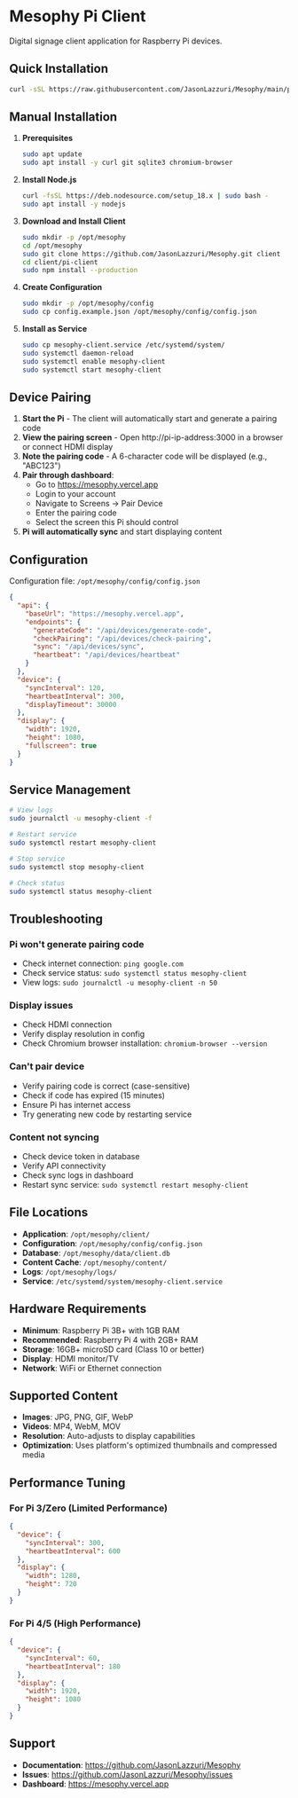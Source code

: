 # Mesophy Pi Client

Digital signage client application for Raspberry Pi devices.

## Quick Installation

```bash
curl -sSL https://raw.githubusercontent.com/JasonLazzuri/Mesophy/main/pi-client/install.sh | sudo bash
```

## Manual Installation

1. **Prerequisites**
   ```bash
   sudo apt update
   sudo apt install -y curl git sqlite3 chromium-browser
   ```

2. **Install Node.js**
   ```bash
   curl -fsSL https://deb.nodesource.com/setup_18.x | sudo bash -
   sudo apt install -y nodejs
   ```

3. **Download and Install Client**
   ```bash
   sudo mkdir -p /opt/mesophy
   cd /opt/mesophy
   sudo git clone https://github.com/JasonLazzuri/Mesophy.git client
   cd client/pi-client
   sudo npm install --production
   ```

4. **Create Configuration**
   ```bash
   sudo mkdir -p /opt/mesophy/config
   sudo cp config.example.json /opt/mesophy/config/config.json
   ```

5. **Install as Service**
   ```bash
   sudo cp mesophy-client.service /etc/systemd/system/
   sudo systemctl daemon-reload
   sudo systemctl enable mesophy-client
   sudo systemctl start mesophy-client
   ```

## Device Pairing

1. **Start the Pi** - The client will automatically start and generate a pairing code
2. **View the pairing screen** - Open http://pi-ip-address:3000 in a browser or connect HDMI display
3. **Note the pairing code** - A 6-character code will be displayed (e.g., "ABC123")
4. **Pair through dashboard**:
   - Go to https://mesophy.vercel.app
   - Login to your account
   - Navigate to Screens → Pair Device
   - Enter the pairing code
   - Select the screen this Pi should control
5. **Pi will automatically sync** and start displaying content

## Configuration

Configuration file: `/opt/mesophy/config/config.json`

```json
{
  "api": {
    "baseUrl": "https://mesophy.vercel.app",
    "endpoints": {
      "generateCode": "/api/devices/generate-code",
      "checkPairing": "/api/devices/check-pairing",
      "sync": "/api/devices/sync",
      "heartbeat": "/api/devices/heartbeat"
    }
  },
  "device": {
    "syncInterval": 120,
    "heartbeatInterval": 300,
    "displayTimeout": 30000
  },
  "display": {
    "width": 1920,
    "height": 1080,
    "fullscreen": true
  }
}
```

## Service Management

```bash
# View logs
sudo journalctl -u mesophy-client -f

# Restart service
sudo systemctl restart mesophy-client

# Stop service
sudo systemctl stop mesophy-client

# Check status
sudo systemctl status mesophy-client
```

## Troubleshooting

### Pi won't generate pairing code
- Check internet connection: `ping google.com`
- Check service status: `sudo systemctl status mesophy-client`
- View logs: `sudo journalctl -u mesophy-client -n 50`

### Display issues
- Check HDMI connection
- Verify display resolution in config
- Check Chromium browser installation: `chromium-browser --version`

### Can't pair device
- Verify pairing code is correct (case-sensitive)
- Check if code has expired (15 minutes)
- Ensure Pi has internet access
- Try generating new code by restarting service

### Content not syncing
- Check device token in database
- Verify API connectivity
- Check sync logs in dashboard
- Restart sync service: `sudo systemctl restart mesophy-client`

## File Locations

- **Application**: `/opt/mesophy/client/`
- **Configuration**: `/opt/mesophy/config/config.json`
- **Database**: `/opt/mesophy/data/client.db`
- **Content Cache**: `/opt/mesophy/content/`
- **Logs**: `/opt/mesophy/logs/`
- **Service**: `/etc/systemd/system/mesophy-client.service`

## Hardware Requirements

- **Minimum**: Raspberry Pi 3B+ with 1GB RAM
- **Recommended**: Raspberry Pi 4 with 2GB+ RAM
- **Storage**: 16GB+ microSD card (Class 10 or better)
- **Display**: HDMI monitor/TV
- **Network**: WiFi or Ethernet connection

## Supported Content

- **Images**: JPG, PNG, GIF, WebP
- **Videos**: MP4, WebM, MOV
- **Resolution**: Auto-adjusts to display capabilities
- **Optimization**: Uses platform's optimized thumbnails and compressed media

## Performance Tuning

### For Pi 3/Zero (Limited Performance)
```json
{
  "device": {
    "syncInterval": 300,
    "heartbeatInterval": 600
  },
  "display": {
    "width": 1280,
    "height": 720
  }
}
```

### For Pi 4/5 (High Performance)
```json
{
  "device": {
    "syncInterval": 60,
    "heartbeatInterval": 180
  },
  "display": {
    "width": 1920,
    "height": 1080
  }
}
```

## Support

- **Documentation**: https://github.com/JasonLazzuri/Mesophy
- **Issues**: https://github.com/JasonLazzuri/Mesophy/issues
- **Dashboard**: https://mesophy.vercel.app
